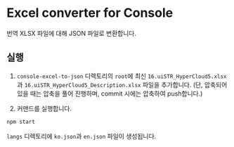 # Excel converter for Console

번역 XLSX 파일에 대해 JSON 파일로 변환합니다.

## 실행

1. `console-excel-to-json` 디렉토리의 `root`에 최신 `16.uiSTR_HyperCloud5.xlsx`과 `16.uiSTR_HyperCloud5_Description.xlsx` 파일을 추가합니다.
   (단, 압축되어 있을 때는 압축을 풀어 진행하며, commit 시에는 압축하여 push합니다.)

2. 커맨드를 실행합니다.

```bash
npm start
```

`langs` 디렉토리에 `ko.json`과 `en.json` 파일이 생성됩니다.
